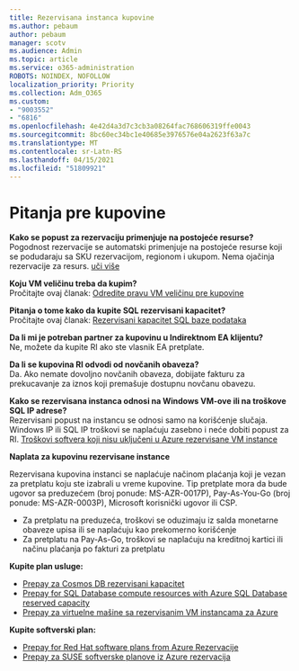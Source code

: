 ```yaml
---
title: Rezervisana instanca kupovine
ms.author: pebaum
author: pebaum
manager: scotv
ms.audience: Admin
ms.topic: article
ms.service: o365-administration
ROBOTS: NOINDEX, NOFOLLOW
localization_priority: Priority
ms.collection: Adm_O365
ms.custom:
- "9003552"
- "6816"
ms.openlocfilehash: 4e42d4a3d7c3cb3a08264fac768606319ffe0043
ms.sourcegitcommit: 8bc60ec34bc1e40685e3976576e04a2623f63a7c
ms.translationtype: MT
ms.contentlocale: sr-Latn-RS
ms.lasthandoff: 04/15/2021
ms.locfileid: "51809921"
---
```

# <a name="questions-before-purchase"></a>Pitanja pre kupovine

**Kako se popust za rezervaciju primenjuje na postojeće resurse?**  
Pogodnost rezervacije se automatski primenjuje na postojeće resurse koji se podudaraju sa SKU rezervacijom, regionom i ukupom. Nema ojačinja rezervacije za resurs. [uči više](https://docs.microsoft.com/azure/cost-management-billing/reservations/save-compute-costs-reservations?WT.mc_id=Portal-Microsoft_Azure_Support#how-reservation-discount-is-applied) 

**Koju VM veličinu treba da kupim?**  
Pročitajte ovaj članak: [Odredite pravu VM veličinu pre kupovine](https://docs.microsoft.com/azure/virtual-machines/windows/prepay-reserved-vm-instances?toc=/azure/billing/TOC.json&WT.mc_id=Portal-Microsoft_Azure_Support#determine-the-right-vm-size-before-you-buy)

**Pitanja o tome kako da kupite SQL rezervisani kapacitet?**  
Pročitajte ovaj članak: [Rezervisani kapacitet SQL baze podataka](https://docs.microsoft.com/azure/sql-database/sql-database-reserved-capacity?toc=/azure/billing/TOC.json&WT.mc_id=Portal-Microsoft_Azure_Support#buy-sql-database-reserved-capacity)

**Da li mi je potreban partner za kupovinu u Indirektnom EA klijentu?**  
Ne, možete da kupite RI ako ste vlasnik EA pretplate.

**Da li se kupovina RI odvodi od novčanih obaveza?**  
Da. Ako nemate dovoljno novčanih obaveza, dobijate fakturu za prekucavanje za iznos koji premašuje dostupnu novčanu obavezu.

**Kako se rezervisana instanca odnosi na Windows VM-ove ili na troškove SQL IP adrese?**  
Rezervisani popust na instancu se odnosi samo na korišćenje slučaja. Windows IP ili SQL IP troškovi se naplaćuju zasebno i neće dobiti popust za RI. [Troškovi softvera koji nisu uključeni u Azure rezervisane VM instance](https://docs.microsoft.com/azure/billing/billing-reserved-instance-windows-software-costs?WT.mc_id=Portal-Microsoft_Azure_Support)  
      
**Naplata za kupovinu rezervisane instance**  
      
Rezervisana kupovina instanci se naplaćuje načinom plaćanja koji je vezan za pretplatu koju ste izabrali u vreme kupovine. Tip pretplate mora da bude ugovor sa preduzećem (broj ponude: MS-AZR-0017P), Pay-As-You-Go (broj ponude: MS-AZR-0003P), Microsoft korisnički ugovor ili CSP.

-   Za pretplatu na preduzeća, troškovi se oduzimaju iz salda monetarne obaveze upisa ili se naplaćuju kao prekomerno korišćenje
-   Za pretplatu na Pay-As-Go, troškovi se naplaćuju na kreditnoj kartici ili načinu plaćanja po fakturi za pretplatu

**Kupite plan usluge:**

-   [Prepay za Cosmos DB rezervisani kapacitet](https://docs.microsoft.com/azure/cosmos-db/cosmos-db-reserved-capacity?WT.mc_id=Portal-Microsoft_Azure_Support)
-   [Prepay for SQL Database compute resources with Azure SQL Database reserved capacity](https://docs.microsoft.com/azure/sql-database/sql-database-reserved-capacity?WT.mc_id=Portal-Microsoft_Azure_Support)
-   [Prepay za virtuelne mašine sa rezervisanim VM instancama za Azure](https://docs.microsoft.com/azure/virtual-machines/windows/prepay-reserved-vm-instances?WT.mc_id=Portal-Microsoft_Azure_Support)

**Kupite softverski plan:**

-   [Prepay for Red Hat software plans from Azure Rezervacije](https://docs.microsoft.com/azure/virtual-machines/linux/prepay-rhel-software-charges?WT.mc_id=Portal-Microsoft_Azure_Support)
-   [Prepay za SUSE softverske planove iz Azure rezervacija](https://docs.microsoft.com/azure/virtual-machines/linux/prepay-suse-software-charges?WT.mc_id=Portal-Microsoft_Azure_Support)